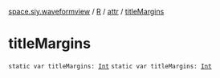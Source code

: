 [space.siy.waveformview](../../index.md) / [R](../index.md) / [attr](index.md) / [titleMargins](./title-margins.md)

# titleMargins

`static var titleMargins: `[`Int`](https://kotlinlang.org/api/latest/jvm/stdlib/kotlin/-int/index.html)
`static var titleMargins: `[`Int`](https://kotlinlang.org/api/latest/jvm/stdlib/kotlin/-int/index.html)